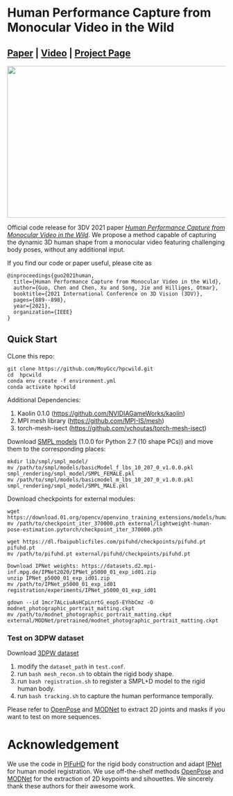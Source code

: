 # Human Performance Capture from Monocular Video in the Wild
## [Paper](https://arxiv.org/pdf/2111.14672.pdf) | [Video](https://www.youtube.com/watch?v=5M7Ytnxmhd4) | [Project Page](https://ait.ethz.ch/projects/2021/human-performance-capture)

<img src="assets/teaser.gif" width="1000" height="350"/> 

Official code release for 3DV 2021 paper [*Human Performance Capture from Monocular Video in the Wild*](https://arxiv.org/pdf/2111.14672.pdf). We propose a method capable of capturing the dynamic 3D human shape from a monocular video featuring challenging body poses, without any additional input.

If you find our code or paper useful, please cite as
```
@inproceedings{guo2021human,
  title={Human Performance Capture from Monocular Video in the Wild},
  author={Guo, Chen and Chen, Xu and Song, Jie and Hilliges, Otmar},
  booktitle={2021 International Conference on 3D Vision (3DV)},
  pages={889--898},
  year={2021},
  organization={IEEE}
}
```

## Quick Start
CLone this repo:
```
git clone https://github.com/MoyGcc/hpcwild.git
cd  hpcwild
conda env create -f environment.yml
conda activate hpcwild
```
Additional Dependencies:
1. Kaolin 0.1.0 (https://github.com/NVIDIAGameWorks/kaolin)
2. MPI mesh library (https://github.com/MPI-IS/mesh)
3. torch-mesh-isect (https://github.com/vchoutas/torch-mesh-isect)

Download [SMPL models](https://smpl.is.tue.mpg.de/downloads) (1.0.0 for Python 2.7 (10 shape PCs)) and move them to the corresponding places:
```
mkdir lib/smpl/smpl_model/
mv /path/to/smpl/models/basicModel_f_lbs_10_207_0_v1.0.0.pkl smpl_rendering/smpl_model/SMPL_FEMALE.pkl
mv /path/to/smpl/models/basicmodel_m_lbs_10_207_0_v1.0.0.pkl smpl_rendering/smpl_model/SMPL_MALE.pkl
```

Download checkpoints for external modules:
```
wget https://download.01.org/opencv/openvino_training_extensions/models/human_pose_estimation/checkpoint_iter_370000.pth
mv /path/to/checkpoint_iter_370000.pth external/lightweight-human-pose-estimation.pytorch/checkpoint_iter_370000.pth

wget https://dl.fbaipublicfiles.com/pifuhd/checkpoints/pifuhd.pt pifuhd.pt 
mv /path/to/pifuhd.pt external/pifuhd/checkpoints/pifuhd.pt

Download IPNet weights: https://datasets.d2.mpi-inf.mpg.de/IPNet2020/IPNet_p5000_01_exp_id01.zip
unzip IPNet_p5000_01_exp_id01.zip
mv /path/to/IPNet_p5000_01_exp_id01 registration/experiments/IPNet_p5000_01_exp_id01

gdown --id 1mcr7ALciuAsHCpLnrtG_eop5-EYhbCmz -O modnet_photographic_portrait_matting.ckpt
mv /path/to/modnet_photographic_portrait_matting.ckpt external/MODNet/pretrained/modnet_photographic_portrait_matting.ckpt
```
### Test on 3DPW dataset
Download [3DPW dataset](https://virtualhumans.mpi-inf.mpg.de/3DPW/) 
1. modify the `dataset_path` in `test.conf`.
2. run `bash mesh_recon.sh` to obtain the rigid body shape.
3. run `bash registration.sh` to register a SMPL+D model to the rigid human body.
4. run `bash tracking.sh` to capture the human performance temporally.

Please refer to [OpenPose](https://github.com/CMU-Perceptual-Computing-Lab/openpose) and [MODNet](https://github.com/ZHKKKe/MODNet) to extract 2D joints and masks if you want to test on more sequences.

# Acknowledgement
We use the code in [PIFuHD](https://github.com/facebookresearch/pifuhd) for the rigid body construction and adapt [IPNet](https://github.com/bharat-b7/IPNet) for human model registration. We use off-the-shelf methods [OpenPose](https://github.com/CMU-Perceptual-Computing-Lab/openpose) and [MODNet](https://github.com/ZHKKKe/MODNet) for the extraction of 2D keypoints and sihouettes. We sincerely thank these authors for their awesome work.
